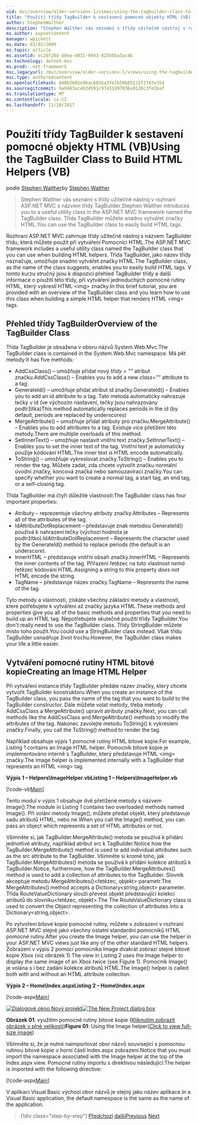 ```yaml
---
uid: mvc/overview/older-versions-1/views/using-the-tagbuilder-class-to-build-html-helpers-vb
title: "Použití třídy TagBuilder k sestavení pomocné objekty HTML (VB) | Microsoft Docs"
author: StephenWalther
description: "Stephen Walther vás seznámí s třídy užitečné nástroj v rozhraní ASP.NET MVC s názvem třídy TagBuilder. Třídy pro TagBuilder můžete snadno..."
ms.author: aspnetcontent
manager: wpickett
ms.date: 03/02/2009
ms.topic: article
ms.assetid: ec26f264-d0ea-4031-9943-825505a3ac4b
ms.technology: dotnet-mvc
ms.prod: .net-framework
msc.legacyurl: /mvc/overview/older-versions-1/views/using-the-tagbuilder-class-to-build-html-helpers-vb
msc.type: authoredcontent
ms.openlocfilehash: 8d0b3665e9bac6856a3fe1b50b05215f2747e354
ms.sourcegitcommit: 9a9483aceb34591c97451997036a9120c3fe2baf
ms.translationtype: MT
ms.contentlocale: cs-CZ
ms.lasthandoff: 11/10/2017
---
```

<a name="using-the-tagbuilder-class-to-build-html-helpers-vb"></a><span data-ttu-id="0af47-104">Použití třídy TagBuilder k sestavení pomocné objekty HTML (VB)</span><span class="sxs-lookup"><span data-stu-id="0af47-104">Using the TagBuilder Class to Build HTML Helpers (VB)</span></span>
====================
<span data-ttu-id="0af47-105">podle [Stephen Walther](https://github.com/StephenWalther)</span><span class="sxs-lookup"><span data-stu-id="0af47-105">by [Stephen Walther](https://github.com/StephenWalther)</span></span>

> <span data-ttu-id="0af47-106">Stephen Walther vás seznámí s třídy užitečné nástroj v rozhraní ASP.NET MVC s názvem třídy TagBuilder.</span><span class="sxs-lookup"><span data-stu-id="0af47-106">Stephen Walther introduces you to a useful utility class in the ASP.NET MVC framework named the TagBuilder class.</span></span> <span data-ttu-id="0af47-107">Třída TagBuilder můžete snadno vytvářet značky HTML.</span><span class="sxs-lookup"><span data-stu-id="0af47-107">You can use the TagBuilder class to easily build HTML tags.</span></span>


<span data-ttu-id="0af47-108">Rozhraní ASP.NET MVC zahrnuje třídy užitečné nástroj s názvem TagBuilder třídu, která můžete použít při vytváření Pomocníci HTML.</span><span class="sxs-lookup"><span data-stu-id="0af47-108">The ASP.NET MVC framework includes a useful utility class named the TagBuilder class that you can use when building HTML helpers.</span></span> <span data-ttu-id="0af47-109">Třída TagBuilder, jako název třídy naznačuje, umožňuje snadno vytvářet značky HTML.</span><span class="sxs-lookup"><span data-stu-id="0af47-109">The TagBuilder class, as the name of the class suggests, enables you to easily build HTML tags.</span></span> <span data-ttu-id="0af47-110">V tomto kurzu stručný jsou k dispozici přehled TagBuilder třídy a další informace o použití této třídy, při vytváření jednoduchých pomocné rutiny HTML, který vykreslí HTML &lt;img&gt; značky.</span><span class="sxs-lookup"><span data-stu-id="0af47-110">In this brief tutorial, you are provided with an overview of the TagBuilder class and you learn how to use this class when building a simple HTML helper that renders HTML &lt;img&gt; tags.</span></span>

## <a name="overview-of-the-tagbuilder-class"></a><span data-ttu-id="0af47-111">Přehled třídy TagBuilder</span><span class="sxs-lookup"><span data-stu-id="0af47-111">Overview of the TagBuilder Class</span></span>

<span data-ttu-id="0af47-112">Třída TagBuilder je obsažena v oboru názvů System.Web.Mvc.</span><span class="sxs-lookup"><span data-stu-id="0af47-112">The TagBuilder class is contained in the System.Web.Mvc namespace.</span></span> <span data-ttu-id="0af47-113">Má pět metody:</span><span class="sxs-lookup"><span data-stu-id="0af47-113">It has five methods:</span></span>

- <span data-ttu-id="0af47-114">AddCssClass() – umožňuje přidat nový *třídy = ""* atribut značku.</span><span class="sxs-lookup"><span data-stu-id="0af47-114">AddCssClass() – Enables you to add a new *class=""* attribute to a tag.</span></span>
- <span data-ttu-id="0af47-115">GenerateId() – umožňuje přidat atribut id značky.</span><span class="sxs-lookup"><span data-stu-id="0af47-115">GenerateId() – Enables you to add an id attribute to a tag.</span></span> <span data-ttu-id="0af47-116">Tato metoda automaticky nahrazuje tečky v id (ve výchozím nastavení, tečky jsou nahrazovány podtržítka)</span><span class="sxs-lookup"><span data-stu-id="0af47-116">This method automatically replaces periods in the id (by default, periods are replaced by underscores)</span></span>
- <span data-ttu-id="0af47-117">MergeAttribute() – umožňuje přidat atributy pro značku.</span><span class="sxs-lookup"><span data-stu-id="0af47-117">MergeAttribute() – Enables you to add attributes to a tag.</span></span> <span data-ttu-id="0af47-118">Existuje více přetížení této metody.</span><span class="sxs-lookup"><span data-stu-id="0af47-118">There are multiple overloads of this method.</span></span>
- <span data-ttu-id="0af47-119">SetInnerText() – umožňuje nastavit vnitřní text značky.</span><span class="sxs-lookup"><span data-stu-id="0af47-119">SetInnerText() – Enables you to set the inner text of the tag.</span></span> <span data-ttu-id="0af47-120">Vnitřní text je automaticky použije kódování HTML.</span><span class="sxs-lookup"><span data-stu-id="0af47-120">The inner text is HTML encode automatically.</span></span>
- <span data-ttu-id="0af47-121">ToString() – umožňuje vykreslovat značky.</span><span class="sxs-lookup"><span data-stu-id="0af47-121">ToString() – Enables you to render the tag.</span></span> <span data-ttu-id="0af47-122">Můžete zadat, zda chcete vytvořit značku normální úvodní značky, koncová značka nebo samouzavírací značky.</span><span class="sxs-lookup"><span data-stu-id="0af47-122">You can specify whether you want to create a normal tag, a start tag, an end tag, or a self-closing tag.</span></span>
  

<span data-ttu-id="0af47-123">Třída TagBuilder má čtyři důležité vlastnosti:</span><span class="sxs-lookup"><span data-stu-id="0af47-123">The TagBuilder class has four important properties:</span></span>

- <span data-ttu-id="0af47-124">Atributy – reprezentuje všechny atributy značky.</span><span class="sxs-lookup"><span data-stu-id="0af47-124">Attributes – Represents all of the attributes of the tag.</span></span>
- <span data-ttu-id="0af47-125">IdAttributeDotReplacement – představuje znak metodou GenerateId() používá k nahrazení tečky (výchozí hodnota je podtržítko).</span><span class="sxs-lookup"><span data-stu-id="0af47-125">IdAttributeDotReplacement – Represents the character used by the GenerateId() method to replace periods (the default is an underscore).</span></span>
- <span data-ttu-id="0af47-126">InnerHTML – představuje vnitřní obsah značky.</span><span class="sxs-lookup"><span data-stu-id="0af47-126">InnerHTML – Represents the inner contents of the tag.</span></span> <span data-ttu-id="0af47-127">Přiřazení řetězec na tuto vlastnost *nemá* řetězec kódování HTML.</span><span class="sxs-lookup"><span data-stu-id="0af47-127">Assigning a string to this property *does not* HTML encode the string.</span></span>
- <span data-ttu-id="0af47-128">TagName – představuje název značky.</span><span class="sxs-lookup"><span data-stu-id="0af47-128">TagName – Represents the name of the tag.</span></span>

<span data-ttu-id="0af47-129">Tyto metody a vlastnosti, získáte všechny základní metody a vlastnosti, které potřebujete k vytváření až značky jazyka HTML.</span><span class="sxs-lookup"><span data-stu-id="0af47-129">These methods and properties give you all of the basic methods and properties that you need to build up an HTML tag.</span></span> <span data-ttu-id="0af47-130">Nepotřebujete skutečně použití třídy TagBuilder.</span><span class="sxs-lookup"><span data-stu-id="0af47-130">You don't really need to use the TagBuilder class.</span></span> <span data-ttu-id="0af47-131">Třídy StringBuilder můžete místo toho použít.</span><span class="sxs-lookup"><span data-stu-id="0af47-131">You could use a StringBuilder class instead.</span></span> <span data-ttu-id="0af47-132">Však třídu TagBuilder usnadňuje život trochu.</span><span class="sxs-lookup"><span data-stu-id="0af47-132">However, the TagBuilder class makes your life a little easier.</span></span>

## <a name="creating-an-image-html-helper"></a><span data-ttu-id="0af47-133">Vytváření pomocné rutiny HTML bitové kopie</span><span class="sxs-lookup"><span data-stu-id="0af47-133">Creating an Image HTML Helper</span></span>

<span data-ttu-id="0af47-134">Při vytváření instance třídy TagBuilder předáte název značky, který chcete vytvořit TagBuilder konstruktoru.</span><span class="sxs-lookup"><span data-stu-id="0af47-134">When you create an instance of the TagBuilder class, you pass the name of the tag that you want to build to the TagBuilder constructor.</span></span> <span data-ttu-id="0af47-135">Dále můžete volat metody, třeba metody AddCssClass a MergeAttribute() upravit atributy značky.</span><span class="sxs-lookup"><span data-stu-id="0af47-135">Next, you can call methods like the AddCssClass and MergeAttribute() methods to modify the attributes of the tag.</span></span> <span data-ttu-id="0af47-136">Nakonec zavolejte metodu ToString() k vykreslení značky.</span><span class="sxs-lookup"><span data-stu-id="0af47-136">Finally, you call the ToString() method to render the tag.</span></span>

<span data-ttu-id="0af47-137">Například obsahuje výpis 1 pomocné rutiny HTML bitové kopie.</span><span class="sxs-lookup"><span data-stu-id="0af47-137">For example, Listing 1 contains an Image HTML helper.</span></span> <span data-ttu-id="0af47-138">Pomocník bitové kopie je implementováno interně s TagBuilder, který představuje HTML &lt;img&gt; značky.</span><span class="sxs-lookup"><span data-stu-id="0af47-138">The Image helper is implemented internally with a TagBuilder that represents an HTML &lt;img&gt; tag.</span></span>

<span data-ttu-id="0af47-139">**Výpis 1 – Helpers\ImageHelper.vb**</span><span class="sxs-lookup"><span data-stu-id="0af47-139">**Listing 1 – Helpers\ImageHelper.vb**</span></span>

[!code-vb[Main](using-the-tagbuilder-class-to-build-html-helpers-vb/samples/sample1.vb)]

<span data-ttu-id="0af47-140">Tento modul v výpis 1 obsahuje dvě přetížené metody s názvem Image().</span><span class="sxs-lookup"><span data-stu-id="0af47-140">The module in Listing 1 contains two overloaded methods named Image().</span></span> <span data-ttu-id="0af47-141">Při volání metody Image(), můžete předat objekt, který představuje sadu atributů HTML, nebo ne.</span><span class="sxs-lookup"><span data-stu-id="0af47-141">When you call the Image() method, you can pass an object which represents a set of HTML attributes or not.</span></span>

<span data-ttu-id="0af47-142">Všimněte si, jak TagBuilder.MergeAttribute() metoda se používá k přidání jednotlivé atributy, například atribut src k TagBuilder.</span><span class="sxs-lookup"><span data-stu-id="0af47-142">Notice how the TagBuilder.MergeAttribute() method is used to add individual attributes such as the src attribute to the TagBuilder.</span></span> <span data-ttu-id="0af47-143">Všimněte si kromě toho, jak TagBuilder.MergeAttributes() metoda se používá k přidání kolekce atributů k TagBuilder.</span><span class="sxs-lookup"><span data-stu-id="0af47-143">Notice, furthermore, how the TagBuilder.MergeAttributes() method is used to add a collection of attributes to the TagBuilder.</span></span> <span data-ttu-id="0af47-144">Slovník akceptuje metodu MergeAttributes()&lt;řetězec, objekt&gt; parametr.</span><span class="sxs-lookup"><span data-stu-id="0af47-144">The MergeAttributes() method accepts a Dictionary&lt;string,object&gt; parameter.</span></span> <span data-ttu-id="0af47-145">Třída RouteValueDictionary slouží převést objekt představující kolekci atributů do slovníku&lt;řetězec, objekt&gt;.</span><span class="sxs-lookup"><span data-stu-id="0af47-145">The The RouteValueDictionary class is used to convert the Object representing the collection of attributes into a Dictionary&lt;string,object&gt;.</span></span>

<span data-ttu-id="0af47-146">Po vytvoření bitové kopie pomocné rutiny, můžete v zobrazení v rozhraní ASP.NET MVC stejně jako všechny ostatní standardní pomocníků HTML pomocné rutiny.</span><span class="sxs-lookup"><span data-stu-id="0af47-146">After you create the Image helper, you can use the helper in your ASP.NET MVC views just like any of the other standard HTML helpers.</span></span> <span data-ttu-id="0af47-147">Zobrazení v výpis 2 pomocí pomocníka Image dvakrát zobrazí stejné bitové kopie Xbox (viz obrázek 1).</span><span class="sxs-lookup"><span data-stu-id="0af47-147">The view in Listing 2 uses the Image helper to display the same image of an Xbox twice (see Figure 1).</span></span> <span data-ttu-id="0af47-148">Pomocník Image() je volána s i bez zadání kolekce atributů HTML.</span><span class="sxs-lookup"><span data-stu-id="0af47-148">The Image() helper is called both with and without an HTML attribute collection.</span></span>

<span data-ttu-id="0af47-149">**Výpis 2 – Home\Index.aspx**</span><span class="sxs-lookup"><span data-stu-id="0af47-149">**Listing 2 – Home\Index.aspx**</span></span>

[!code-aspx[Main](using-the-tagbuilder-class-to-build-html-helpers-vb/samples/sample2.aspx)]


<span data-ttu-id="0af47-150">[![Dialogové okno Nový projekt](using-the-tagbuilder-class-to-build-html-helpers-vb/_static/image1.jpg)](using-the-tagbuilder-class-to-build-html-helpers-vb/_static/image1.png)</span><span class="sxs-lookup"><span data-stu-id="0af47-150">[![The New Project dialog box](using-the-tagbuilder-class-to-build-html-helpers-vb/_static/image1.jpg)](using-the-tagbuilder-class-to-build-html-helpers-vb/_static/image1.png)</span></span>

<span data-ttu-id="0af47-151">**Obrázek 01**: využitím pomocné rutiny bitové kopie ([Kliknutím zobrazit obrázek v plné velikosti](using-the-tagbuilder-class-to-build-html-helpers-vb/_static/image2.png))</span><span class="sxs-lookup"><span data-stu-id="0af47-151">**Figure 01**: Using the Image helper([Click to view full-size image](using-the-tagbuilder-class-to-build-html-helpers-vb/_static/image2.png))</span></span>


<span data-ttu-id="0af47-152">Všimněte si, že je nutné naimportovat obor názvů související s pomocnou rutinou bitové kopie v horní části Index.aspx zobrazení.</span><span class="sxs-lookup"><span data-stu-id="0af47-152">Notice that you must import the namespace associated with the Image helper at the top of the Index.aspx view.</span></span> <span data-ttu-id="0af47-153">Pomocné rutiny importu s direktivou následující:</span><span class="sxs-lookup"><span data-stu-id="0af47-153">The helper is imported with the following directive:</span></span>

[!code-aspx[Main](using-the-tagbuilder-class-to-build-html-helpers-vb/samples/sample3.aspx)]

<span data-ttu-id="0af47-154">V aplikaci Visual Basic výchozí obor názvů je stejný jako název aplikace.</span><span class="sxs-lookup"><span data-stu-id="0af47-154">In a Visual Basic application, the default namespace is the same as the name of the application.</span></span>

>[!div class="step-by-step"]
<span data-ttu-id="0af47-155">[Předchozí](creating-custom-html-helpers-vb.md)
[další](creating-page-layouts-with-view-master-pages-vb.md)</span><span class="sxs-lookup"><span data-stu-id="0af47-155">[Previous](creating-custom-html-helpers-vb.md)
[Next](creating-page-layouts-with-view-master-pages-vb.md)</span></span>
